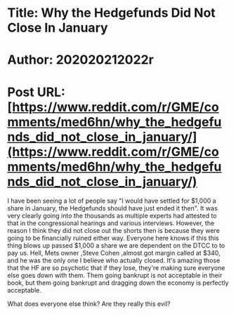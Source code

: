 # Title: Why the Hedgefunds Did Not Close In January
# Author: 202020212022r
# Post URL: [https://www.reddit.com/r/GME/comments/med6hn/why_the_hedgefunds_did_not_close_in_january/](https://www.reddit.com/r/GME/comments/med6hn/why_the_hedgefunds_did_not_close_in_january/)


I have been seeing a lot of people say "I would have settled for $1,000 a share in January, the Hedgefunds should have just ended it then". It was very clearly going into the thousands as multiple experts had attested to that in the congressional hearings and various interviews. However, the reason I think they did not close out the shorts then is because they were going to be financially ruined either way. Everyone here knows if this this thing blows up passed $1,000 a share we are dependent on the DTCC to to pay us. Hell, Mets owner ,Steve Cohen ,almost got margin called at $340, and he was the only one I believe who actually closed. It's amazing those that the HF are so psychotic that if they lose, they're making sure everyone else goes down with them. Them going bankrupt is not acceptable in their book, but them going bankrupt and dragging down the economy is perfectly acceptable. 


What does everyone else think? Are they really this evil?